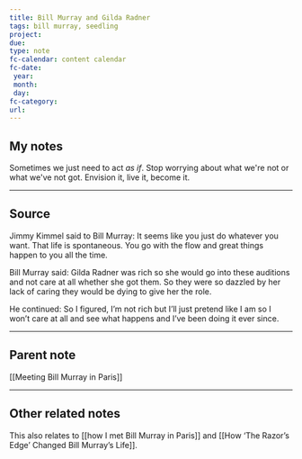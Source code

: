 ```yaml
---
title: Bill Murray and Gilda Radner
tags: bill murray, seedling
project: 
due: 
type: note
fc-calendar: content calendar
fc-date:
 year: 
 month: 
 day: 
fc-category: 
url:
---
```


## My notes

Sometimes we just need to act *as if*. Stop worrying about what we're not or what we've not got. Envision it, live it, become it.

---

## Source

Jimmy Kimmel said to Bill Murray: It seems like you just do whatever you want. That life is spontaneous. You go with the flow and great things happen to you all the time.  
  
Bill Murray said: Gilda Radner was rich so she would go into these auditions and not care at all whether she got them. So they were so dazzled by her lack of caring they would be dying to give her the role.  
  
He continued: So I figured, I’m not rich but I’ll just pretend like I am so I won’t care at all and see what happens and I’ve been doing it ever since.

---

## Parent note

[[Meeting Bill Murray in Paris]]

---

## Other related notes

This also relates to [[how I met Bill Murray in Paris]] and [[How ‘The Razor’s Edge’ Changed Bill Murray’s Life]].